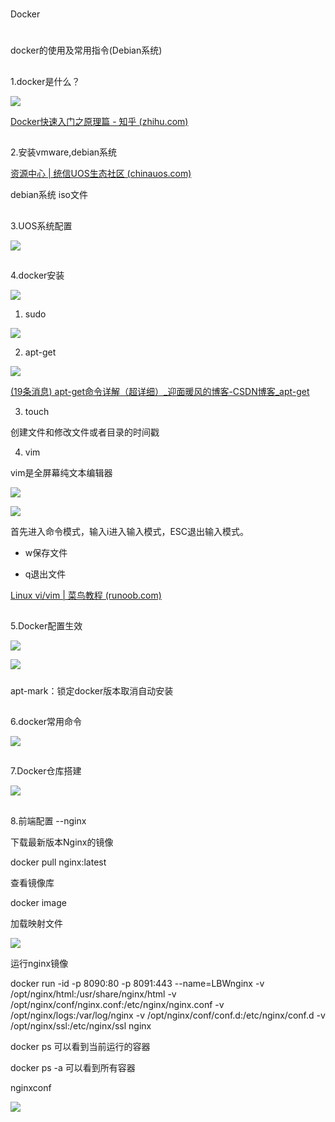 # 

Docker

# 

docker的使用及常用指令(Debian系统)

## 

1.docker是什么？

![](https://kshttps0.wiz.cn/editor/e02d7c90-f222-11ec-8921-95b22f0c84ba/7f342c26-f3c1-4461-87e2-015ea43adbbc/resources/uGvtRXLVnDXPBHIaZr84_sID3AoHqGZdm2z57Eo0KtE.png?token=W.8sOFtUO08UC3QxuyNQypZbRG1BHX43FFLbdc9q4EmGkfSLxlZ7-JxFVuZt5Q8cI)

[Docker快速入门之原理篇 - 知乎 (zhihu.com)](https://zhuanlan.zhihu.com/p/31654581)

## 

2.安装vmware,debian系统

[资源中心 | 统信UOS生态社区 (chinauos.com)](https://www.chinauos.com/resource/download-home)

debian系统 iso文件

## 

3.UOS系统配置

![](https://kshttps0.wiz.cn/editor/e02d7c90-f222-11ec-8921-95b22f0c84ba/7f342c26-f3c1-4461-87e2-015ea43adbbc/resources/vgZN5HegnM3viaGzyuiwpIVqlbFfkxjRs-bcQOfGFgk.png?token=W.8sOFtUO08UC3QxuyNQypZbRG1BHX43FFLbdc9q4EmGkfSLxlZ7-JxFVuZt5Q8cI)

## 

4.docker安装

![](https://kshttps0.wiz.cn/editor/e02d7c90-f222-11ec-8921-95b22f0c84ba/7f342c26-f3c1-4461-87e2-015ea43adbbc/resources/eMNatonUYUR9W0Zxk-nh9iX3RO-7PEFI6pJXvQG0YVg.png?token=W.8sOFtUO08UC3QxuyNQypZbRG1BHX43FFLbdc9q4EmGkfSLxlZ7-JxFVuZt5Q8cI)

1. sudo 

![](https://kshttps0.wiz.cn/editor/e02d7c90-f222-11ec-8921-95b22f0c84ba/7f342c26-f3c1-4461-87e2-015ea43adbbc/resources/tVST33G6kZZ2Kfk5Zcqw_pQ0MpwbAWPLa3HcjDEnhfc.png?token=W.8sOFtUO08UC3QxuyNQypZbRG1BHX43FFLbdc9q4EmGkfSLxlZ7-JxFVuZt5Q8cI)

2. apt-get

![](https://kshttps0.wiz.cn/editor/e02d7c90-f222-11ec-8921-95b22f0c84ba/7f342c26-f3c1-4461-87e2-015ea43adbbc/resources/7eK_zck8dnvYoctYf9urQr3ywx5irXM01pL9O56FGEc.png?token=W.8sOFtUO08UC3QxuyNQypZbRG1BHX43FFLbdc9q4EmGkfSLxlZ7-JxFVuZt5Q8cI)

[(19条消息) apt-get命令详解（超详细）_迎面暖风的博客-CSDN博客_apt-get](https://blog.csdn.net/Netfilter007/article/details/103879962)

3. touch

创建文件和修改文件或者目录的时间戳

4. vim 

vim是全屏幕纯文本编辑器

![](https://kshttps0.wiz.cn/editor/e02d7c90-f222-11ec-8921-95b22f0c84ba/7f342c26-f3c1-4461-87e2-015ea43adbbc/resources/SwF2j1pPpmsJurRTBiy1hO2I-ffD5PHsp5TKqv___nU.png?token=W.8sOFtUO08UC3QxuyNQypZbRG1BHX43FFLbdc9q4EmGkfSLxlZ7-JxFVuZt5Q8cI)

![](https://kshttps0.wiz.cn/editor/e02d7c90-f222-11ec-8921-95b22f0c84ba/7f342c26-f3c1-4461-87e2-015ea43adbbc/resources/Thq4rs8IgaKFKv3fHDlQqvbW0OAYQj4-2cLmo6JtWI8.png?token=W.8sOFtUO08UC3QxuyNQypZbRG1BHX43FFLbdc9q4EmGkfSLxlZ7-JxFVuZt5Q8cI)

首先进入命令模式，输入i进入输入模式，ESC退出输入模式。

- w保存文件

- q退出文件

[Linux vi/vim | 菜鸟教程 (runoob.com)](https://www.runoob.com/linux/linux-vim.html)

## 

5.Docker配置生效

![](https://kshttps0.wiz.cn/editor/e02d7c90-f222-11ec-8921-95b22f0c84ba/7f342c26-f3c1-4461-87e2-015ea43adbbc/resources/54n3KxDzNajAtwX3tdyevUwcZQ4jynjZviRP-xi_RdA.png?token=W.8sOFtUO08UC3QxuyNQypZbRG1BHX43FFLbdc9q4EmGkfSLxlZ7-JxFVuZt5Q8cI)

![](https://kshttps0.wiz.cn/editor/e02d7c90-f222-11ec-8921-95b22f0c84ba/7f342c26-f3c1-4461-87e2-015ea43adbbc/resources/SLX1q2xl0THOq-9NU_ieCQOe2M1OI4fkhRHhkw1ayTE.png?token=W.8sOFtUO08UC3QxuyNQypZbRG1BHX43FFLbdc9q4EmGkfSLxlZ7-JxFVuZt5Q8cI)

##### 

apt-mark：锁定docker版本取消自动安装

## 

6.docker常用命令

![](https://kshttps0.wiz.cn/editor/e02d7c90-f222-11ec-8921-95b22f0c84ba/7f342c26-f3c1-4461-87e2-015ea43adbbc/resources/xZEhsxrFHVts6R-_YRRhtX-zbxPDrxZFmXvqR-lWbvM.png?token=W.8sOFtUO08UC3QxuyNQypZbRG1BHX43FFLbdc9q4EmGkfSLxlZ7-JxFVuZt5Q8cI)

## 

7.Docker仓库搭建

![](https://kshttps0.wiz.cn/editor/e02d7c90-f222-11ec-8921-95b22f0c84ba/7f342c26-f3c1-4461-87e2-015ea43adbbc/resources/5i6WeDUD-RcyIhZYfWD2NB5qLrIKDaMXExGRZBAF104.png?token=W.8sOFtUO08UC3QxuyNQypZbRG1BHX43FFLbdc9q4EmGkfSLxlZ7-JxFVuZt5Q8cI)

## 

8.前端配置 --nginx

下载最新版本Nginx的镜像

docker pull nginx:latest

查看镜像库

docker image

加载映射文件

![](https://kshttps0.wiz.cn/editor/e02d7c90-f222-11ec-8921-95b22f0c84ba/7f342c26-f3c1-4461-87e2-015ea43adbbc/resources/F9nXucv_qo10pU40Orl7_WOlERtshDN4879-MCEJFCE.png?token=W.8sOFtUO08UC3QxuyNQypZbRG1BHX43FFLbdc9q4EmGkfSLxlZ7-JxFVuZt5Q8cI)

运行nginx镜像

docker run -id -p 8090:80 -p 8091:443 --name=LBWnginx -v /opt/nginx/html:/usr/share/nginx/html -v /opt/nginx/conf/nginx.conf:/etc/nginx/nginx.conf -v /opt/nginx/logs:/var/log/nginx -v /opt/nginx/conf/conf.d:/etc/nginx/conf.d -v /opt/nginx/ssl:/etc/nginx/ssl nginx

docker ps 可以看到当前运行的容器

docker ps -a 可以看到所有容器

nginxconf

![](https://kshttps0.wiz.cn/editor/e02d7c90-f222-11ec-8921-95b22f0c84ba/7f342c26-f3c1-4461-87e2-015ea43adbbc/resources/j5SxNT1z_XYZtMpBclL58pnoIPqUJtzpvZbUOteW1R8.png?token=W.8sOFtUO08UC3QxuyNQypZbRG1BHX43FFLbdc9q4EmGkfSLxlZ7-JxFVuZt5Q8cI)
